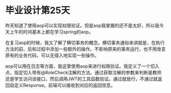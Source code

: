 # 毕业设计第25天

昨天知道了使用aop可以实现权限验证。但是aop我掌握的还不是太好，所以我今天上午的时间基本上都在学习spring的aop。

在复习aop的时候，我又了解了横切事务的概念。横切事务通俗来讲就是，在执行方法的前、后和过程中添加一些额外的操作。不影响原来的事务运行，也不用改变原有的业务代码，可以无侵入地实现一些操作。

aop可以用在日志等方面，我这里使用aop来进行权限验证。我定义了一个切入点，指定切入带有@RoleCheck注解的方法。通过获取注解的参数来判断是教师还是学生访问该接口，然后调用JWT的工具函数验证。通过就放行，不通过就返回自定义Response。前端可以接收到对应的返回信息。